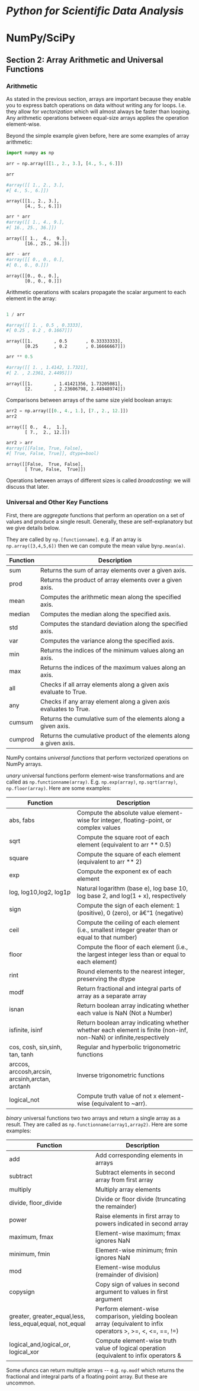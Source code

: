 # _Python for Scientific Data Analysis_

# NumPy/SciPy

## Section 2: Array Arithmetic and Universal Functions

### Arithmetic

As stated in the previous section, arrays are important because they enable you to express batch operations on data
without writing any for loops. I.e. they allow for _vectorization_ which will almost always be faster than looping.    Any arithmetic operations between equal-size arrays applies the operation element-wise.

Beyond the simple example given before, here are some examples of array arithmetic:


```python
import numpy as np

arr = np.array([[1., 2., 3.], [4., 5., 6.]])

arr

#array([[ 1., 2., 3.],
#[ 4., 5., 6.]])
```




    array([[1., 2., 3.],
           [4., 5., 6.]])




```python
arr * arr
#array([[ 1., 4., 9.],
#[ 16., 25., 36.]])
```




    array([[ 1.,  4.,  9.],
           [16., 25., 36.]])




```python
arr - arr
#array([[ 0., 0., 0.],
#[ 0., 0., 0.]])
```




    array([[0., 0., 0.],
           [0., 0., 0.]])



Arithmetic operations with scalars propagate the scalar argument to each element in
the array:


```python

1 / arr

#array([[ 1. , 0.5 , 0.3333],
#[ 0.25 , 0.2 , 0.1667]])
```




    array([[1.        , 0.5       , 0.33333333],
           [0.25      , 0.2       , 0.16666667]])




```python
arr ** 0.5

#array([[ 1. , 1.4142, 1.7321],
#[ 2. , 2.2361, 2.4495]])

```




    array([[1.        , 1.41421356, 1.73205081],
           [2.        , 2.23606798, 2.44948974]])



Comparisons between arrays of the same size yield boolean arrays:


```python
arr2 = np.array([[0., 4., 1.], [7., 2., 12.]])
arr2
```




    array([[ 0.,  4.,  1.],
           [ 7.,  2., 12.]])




```python
arr2 > arr
#array([[False, True, False],
#[ True, False, True]], dtype=bool)
```




    array([[False,  True, False],
           [ True, False,  True]])



Operations between arrays of different sizes is called _broadcasting_: we will discuss that later.

### Universal and Other Key Functions

First, there are _aggregate_ functions that perform an operation on a set of values and produce a single result.   Generally, these are self-explanatory but we give details below.

They are called by ``np.[functionname]``.  e.g. if an array is ``np.array([3,4,5,6])`` then we can compute the mean value by``np.mean(a)``.

| Function| Description |
| -------| ----------- | 
|sum|	Returns the sum of array elements over a given axis.
|prod|	Returns the product of array elements over a given axis.
|mean|	Computes the arithmetic mean along the specified axis.
|median|	Computes the median along the specified axis.
|std|	Computes the standard deviation along the specified axis.
|var|	Computes the variance along the specified axis.
|min|	Returns the indices of the minimum values along an axis.
|max|	Returns the indices of the maximum values along an axis.
|all|	Checks if all array elements along a given axis evaluate to True.
|any|	Checks if any array element along a given axis evaluates to True.
|cumsum|	Returns the cumulative sum of the elements along a given axis.
|cumprod|	Returns the cumulative product of the elements along a given axis.

NumPy contains _universal functions_ that perform vectorized operations on NumPy arrays. 

_unary_ universal functions perform element-wise transformations and are called as ``np.functionname(array)``.  E.g. ``np.exp(array)``, ``np.sqrt(array)``, ``np.floor(array)``.   Here are some examples:

| Function| Description |
| -------| ----------- | 
|abs, fabs | Compute the absolute value element-wise for integer, floating-point, or complex values
|sqrt |Compute the square root of each element (equivalent to arr ** 0.5)
|square |Compute the square of each element (equivalent to arr ** 2)
|exp |Compute the exponent ex of each element
|log, log10,log2, log1p |Natural logarithm (base e), log base 10, log base 2, and log(1 + x), respectively
|sign |Compute the sign of each element: 1 (positive), 0 (zero), or â€“1 (negative)
|ceil |Compute the ceiling of each element (i.e., smallest integer greater than or equal to that number)
|floor | Compute the floor of each element (i.e., the largest integer less than or equal to each element)
|rint |Round elements to the nearest integer, preserving the dtype
|modf |Return fractional and integral parts of array as a separate array
|isnan |Return boolean array indicating whether each value is NaN (Not a Number)
|isfinite, isinf |Return boolean array indicating whether whether each element is finite (non-inf, non-NaN) or infinite,respectively
|cos, cosh, sin,sinh, tan, tanh |Regular and hyperbolic trigonometric functions
|arccos, arccosh,arcsin, arcsinh,arctan, arctanh | Inverse trigonometric functions
|logical_not | Compute truth value of not x element-wise (equivalent to ~arr).

_binary_ universal functions two two arrays and return a single array as a result.  They are called as ``np.functionname(array1,array2)``.  Here are some examples:

| Function| Description |
| -------| ----------- | 
|add |Add corresponding elements in arrays
|subtract |Subtract elements in second array from first array
|multiply| Multiply array elements
|divide, floor_divide |Divide or floor divide (truncating the remainder)
|power |Raise elements in first array to powers indicated in second array
|maximum, fmax |Element-wise maximum; fmax ignores NaN
|minimum, fmin |Element-wise minimum; fmin ignores NaN
|mod |Element-wise modulus (remainder of division)
|copysign |Copy sign of values in second argument to values in first argument
|greater, greater\_equal,less, less\_equal,equal, not_equal|Perform element-wise comparison, yielding boolean array (equivalent to infix operators >, >=, <, <=, ==, !=)
|logical\_and,logical\_or, logical\_xor|Compute element-wise truth value of logical operation (equivalent to infix operators & |, ^)

Some ufuncs can return multiple arrays -- e.g. ``np.modf`` which returns the fractional and integral parts of a floating point array.   But these are uncommon.



```python

```

